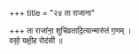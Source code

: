 +++
title = "२४ ता राजाना"

+++
ता राजा॑ना॒ शुचि॑व्रतादि॒त्यान्मारु॑तं ग॒णम् ।  
वसो॒ यक्षी॒ह रोद॑सी ॥